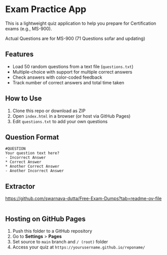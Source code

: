 # Exam Practice App

This is a lightweight quiz application to help you prepare for Certification exams (e.g., MS-900).

Actual Questions are for MS-900 (71 Questions sofar and updating)

## Features

- Load 50 random questions from a text file (`questions.txt`)
- Multiple-choice with support for multiple correct answers
- Check answers with color-coded feedback
- Track number of correct answers and total time taken

## How to Use

1. Clone this repo or download as ZIP
2. Open `index.html` in a browser (or host via GitHub Pages)
3. Edit `questions.txt` to add your own questions

## Question Format

```
#QUESTION
Your question text here?
- Incorrect Answer
* Correct Answer
* Another Correct Answer
- Another Incorrect Answer

```

## Extractor
https://github.com/swarnava-dutta/Free-Exam-Dumps?tab=readme-ov-file

```

```
## Hosting on GitHub Pages

1. Push this folder to a GitHub repository
2. Go to **Settings** > **Pages**
3. Set source to `main` branch and `/ (root)` folder
4. Access your quiz at `https://yourusername.github.io/reponame/`
